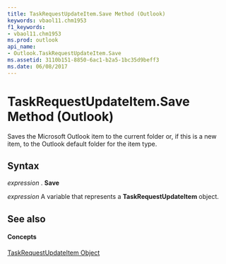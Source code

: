 ```yaml
---
title: TaskRequestUpdateItem.Save Method (Outlook)
keywords: vbaol11.chm1953
f1_keywords:
- vbaol11.chm1953
ms.prod: outlook
api_name:
- Outlook.TaskRequestUpdateItem.Save
ms.assetid: 3110b151-8850-6ac1-b2a5-1bc35d9beff3
ms.date: 06/08/2017
---
```



# TaskRequestUpdateItem.Save Method (Outlook)

Saves the Microsoft Outlook item to the current folder or, if this is a new item, to the Outlook default folder for the item type.


## Syntax

 _expression_ . **Save**

 _expression_ A variable that represents a **TaskRequestUpdateItem** object.


## See also


#### Concepts


[TaskRequestUpdateItem Object](Outlook.TaskRequestUpdateItem.md)

